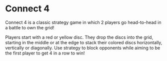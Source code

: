 # Connect 4

Connect 4 is a classic strategy game in which 2 players go head-to-head in a battle to own the grid!

Players start with a red or yellow disc. They drop the discs into the grid, starting in the middle or at the edge to stack their colored discs horizontally, vertically or diagonally. Use strategy to block opponents while aiming to be the first player to get 4 in a row to win!
